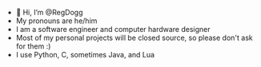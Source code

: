 - 👋 Hi, I’m @RegDogg
- My pronouns are he/him
- I am a software engineer and computer hardware designer
- Most of my personal projects will be closed source, so please don't ask for them :)
- I use Python, C, sometimes Java, and Lua
